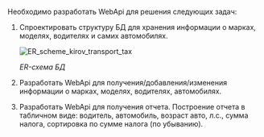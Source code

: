 Необходимо разработать WebApi для решения следующих задач:

1. Спроектировать структуру БД для хранения информации о марках, моделях, водителях и самих автомобилях.

   ![ER_scheme_kirov_transport_tax](https://github.com/elisaveta9/KirovTransportTax/assets/89607033/c0781694-129a-4b78-9f98-21cd7dfb78b9)
   
   *ER-схема БД*

2. Разработать WebApi для получения/добавления/изменения информации о марках, моделях, водителях, автомобилях.
   
3. Разработать WebApi для получения отчета. Построение отчета в табличном виде: водитель, автомобиль, возраст авто, л.с., сумма налога, сортировка по сумме налога (по убыванию).
